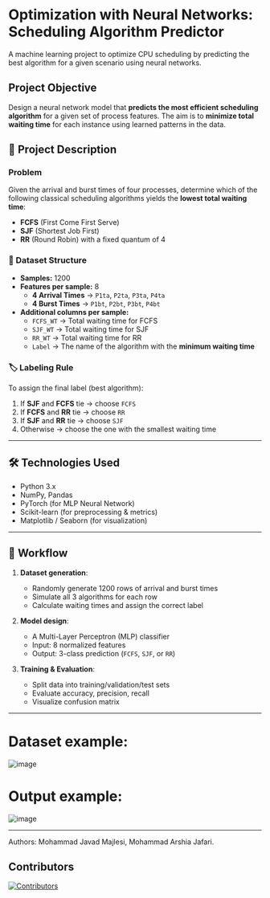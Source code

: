 # Optimization with Neural Networks: Scheduling Algorithm Predictor

A machine learning project to optimize CPU scheduling by predicting the best algorithm for a given scenario using neural networks.

## Project Objective

Design a neural network model that **predicts the most efficient scheduling algorithm** for a given set of process features. The aim is to **minimize total waiting time** for each instance using learned patterns in the data.

## 📄 Project Description

### Problem

Given the arrival and burst times of four processes, determine which of the following classical scheduling algorithms yields the **lowest total waiting time**:

- **FCFS** (First Come First Serve)
- **SJF** (Shortest Job First)
- **RR** (Round Robin) with a fixed quantum of 4

### 🧾 Dataset Structure

- **Samples:** 1200
- **Features per sample:** 8
  - **4 Arrival Times** → `P1ta`, `P2ta`, `P3ta`, `P4ta`
  - **4 Burst Times** → `P1bt`, `P2bt`, `P3bt`, `P4bt`
- **Additional columns per sample:**
  - `FCFS_WT` → Total waiting time for FCFS
  - `SJF_WT` → Total waiting time for SJF
  - `RR_WT` → Total waiting time for RR
  - `Label` → The name of the algorithm with the **minimum waiting time**

### 🏷️ Labeling Rule

To assign the final label (best algorithm):

1. If **SJF** and **FCFS** tie → choose `FCFS`
2. If **FCFS** and **RR** tie → choose `RR`
3. If **SJF** and **RR** tie → choose `SJF`
4. Otherwise → choose the one with the smallest waiting time

---

## 🛠️ Technologies Used

- Python 3.x
- NumPy, Pandas
- PyTorch (for MLP Neural Network)
- Scikit-learn (for preprocessing & metrics)
- Matplotlib / Seaborn (for visualization)

---

## 🔄 Workflow

1. **Dataset generation**:
   - Randomly generate 1200 rows of arrival and burst times
   - Simulate all 3 algorithms for each row
   - Calculate waiting times and assign the correct label

2. **Model design**:
   - A Multi-Layer Perceptron (MLP) classifier
   - Input: 8 normalized features
   - Output: 3-class prediction (`FCFS`, `SJF`, or `RR`)

3. **Training & Evaluation**:
   - Split data into training/validation/test sets
   - Evaluate accuracy, precision, recall
   - Visualize confusion matrix

---

# Dataset example:

![image](https://github.com/user-attachments/assets/94a959ae-84b9-4f20-a6b7-7523c1473a72)

# Output example:

![image](https://github.com/user-attachments/assets/cacd019d-d0d1-4661-8010-50f372c692c4)

---
Authors: Mohammad Javad Majlesi, Mohammad Arshia Jafari.

## Contributors
[![Contributors](https://contrib.rocks/image?repo=Mamaarsh/Optimization-with-neural-networks)](https://github.com/Mamaarsh/Optimization-with-neural-networks/graphs/contributors)
